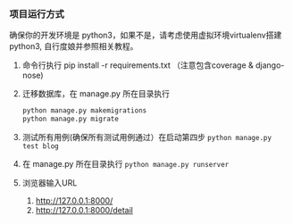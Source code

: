 
### 项目运行方式
确保你的开发环境是 python3，如果不是，请考虑使用虚拟环境virtualenv搭建python3, 自行度娘并参照相关教程。

1. 命令行执行 pip install -r requirements.txt （注意包含coverage & django-nose)
2. 迁移数据库，在 manage.py 所在目录执行
    ```python
    python manage.py makemigrations
    python manage.py migrate
    ```
3. 测试所有用例(确保所有测试用例通过）在启动第四步
    `python manage.py test blog`
  
4. 在 manage.py 所在目录执行
    `python manage.py runserver`

5. 浏览器输入URL
    1. http://127.0.0.1:8000/  
    2. http://127.0.0.1:8000/detail

